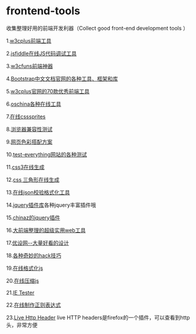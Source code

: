 frontend-tools
==============

收集整理好用的前端开发利器（Collect good front-end development tools ）

1.[w3cplus前端工具](http://www.w3cplus.com/solution/tools/tools.html)

2.[jsfiddle在线JS代码调试工具](http://jsfiddle.net/)

3.[w3cfuns前端神器](http://www.w3cfuns.com/tools.php)

4.[Bootstrap中文文档官网的各种工具、框架和库](http://www.bootcss.com/)

5.[w3cplus官网的70款优秀前端工具](http://www.w3cplus.com/source/front-end-developer-excellent-tool.html)

6.[oschina各种在线工具](http://tool.oschina.net/)

7.[在线csssprites](http://csssprites.com/)

8.[浏览器兼容性测试](http://browsershots.org/)

9.[网页色彩搭配方案](http://www.peise.net/palette/1.html)

10.[test-everything网站的各种测试](http://www.jonasjohn.de/test-tool/)

11.[css3在线生成](http://css3.pascal-seven.de/)

12.[css 三角形在线生成](http://apps.eky.hk/css-triangle-generator/)

13.[在线json校验格式化工具](http://www.bejson.com/)

14.[jquery插件库](http://www.jq22.com/)各种jquery丰富插件哦

15.[chinaz的jquery插件](http://sc.chinaz.com/jiaoben/index.html)

16.[大前端整理的超级实用web工具](http://www.daqianduan.com/3765.html)

17.[优设网--大量好看的设计](http://www.uisdc.com/)

18.[各种奇妙的hack技巧](http://browserhacks.com/)

19.[在线格式化js](http://jsbeautifier.org/)

20.[在线压缩js](在线JS压缩工具)

21.[IE Tester](http://www.my-debugbar.com/wiki/IETester/HomePage)

22.[在线制作正则表达式](http://www.jslab.dk/tools.regex.php)

23.[Live Http Header](https://addons.mozilla.org/zh-CN/firefox/addon/live-http-headers/)  live HTTP headers是firefox的一个插件，可以查看到http头，非常方便
